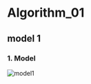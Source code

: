 # Algorithm_01

## model 1

### 1. Model
![model1](https://user-images.githubusercontent.com/49530253/121720556-36931b80-cb1e-11eb-8782-2e04f3af5500.PNG)

